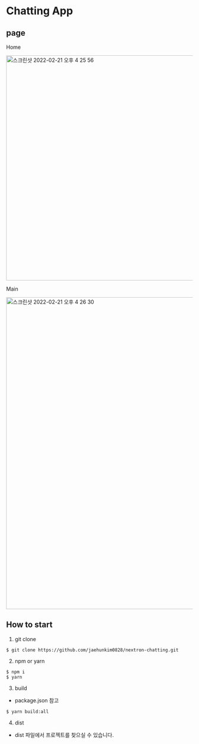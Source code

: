 # Chatting App

## page

Home

<img width="606" alt="스크린샷 2022-02-21 오후 4 25 56" src="https://user-images.githubusercontent.com/98702217/154908100-41b10d47-f023-4b47-ab79-d1d79a6ab483.png">


Main

<img width="840" alt="스크린샷 2022-02-21 오후 4 26 30" src="https://user-images.githubusercontent.com/98702217/154908108-50bc6ecd-fd80-4a50-b549-def4b747fb38.png">


## How to start

1. git clone
```
$ git clone https://github.com/jaehunkim0828/nextron-chatting.git
```
2. npm or yarn
```
$ npm i
$ yarn
```

3. build
  - package.json 참고
```
$ yarn build:all
```
4. dist
  - dist 파일에서 프로젝트를 찾으실 수 있습니다.
